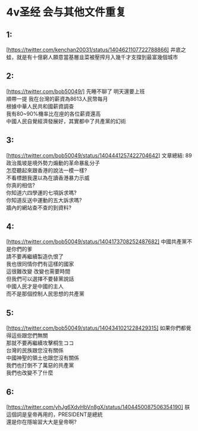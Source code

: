 # 4v圣经 会与其他文件重复

## 1:
[https://twitter.com/kenchan20031/status/1404621107722788866]
井底之蛙，就是有十億窮人願意當基層韭菜被壓搾月入幾千才支撐到最富幾個城市  

## 2:
[https://twitter.com/bob50049/]
先睡不聊了 明天還要上班  
順帶一提 我在台灣的薪資為8613人民幣每月  
根據中華人民共和國薪資調查  
我有80~90%機率比在座的各位薪資還高  
中國人民自覺經濟發展好，其實都中了共產黨的幻術  

## 3:
[https://twitter.com/bob50049/status/1404441257422704642]
文章總結: 89政治風坡是境外勢力煽動的革命暴亂分子  
怎麼聽起來跟香港的說法一模一樣?  
不看標題我還以為在讀香港暴力示威  
你真的相信?  
你知道六四學運的七項訴求嗎?  
你知道反送中運動的五大訴求嗎?  
牆內的網站查不查的到資料?  

## 4:
[https://twitter.com/bob50049/status/1404173708252487682]
中國共產黨不是你們的爹  
請不要再繼續製造仇恨了  
我也很同情你們有這樣的國家  
這很難改變 改變也需要時間  
但我們可以選擇不要替黨說話  
中國人民才是中國的主人  
而不是那個控制人民思想的共產黨  

## 5:
[https://twitter.com/bob50049/status/1404341021228429315]
如果你們都覺得這些跟您們無關  
那就不要再繼續攻擊桐生ココ  
台灣的民族跟您沒有關係  
中國神聖的領土也跟您沒有關係  
我們也打倒不了萬惡的共產黨  
我們也改變不了什麼  

## 6:
[https://twitter.com/yhJg6XdvHbVn8gX/status/1404450087506354190]
朕這個詞是皇帝再用的，PRESIDENT是總統  
還是你在隱喻習大大是皇帝啊?  
